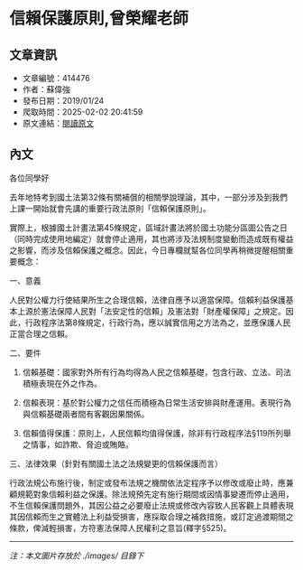 # 信賴保護原則,曾榮耀老師

## 文章資訊
- 文章編號：414476
- 作者：蘇偉強
- 發布日期：2019/01/24
- 爬取時間：2025-02-02 20:41:59
- 原文連結：[閱讀原文](https://real-estate.get.com.tw/Columns/detail.aspx?no=414476)

## 內文
各位同學好

去年地特考到國土法第32條有關補償的相關學說理論，其中，一部分涉及到我們上課一開始就會先講的重要行政法原則「信賴保護原則」。

實際上，根據國土計畫法第45條規定，區域計畫法將於國土功能分區圖公告之日（同時完成使用地編定）就會停止適用，其也將涉及法規制度變動而造成既有權益之影響，而涉及信賴保護之概念。因此，今日專欄就幫各位同學再稍微提醒相關重要概念：

一、意義

人民對公權力行使結果所生之合理信賴，法律自應予以適當保障。信賴利益保護基本上源於憲法保障人民對「法安定性的信賴」及憲法對「財產權保障」之規定。因此，行政程序法第8條規定，行政行為，應以誠實信用之方法為之，並應保護人民正當合理之信賴。

二、要件

1. 信賴基礎：國家對外所有行為均得為人民之信賴基礎，包含行政、立法、司法積極表現在外之作為。

2. 信賴表現：基於對公權力之信任而積極為日常生活安排與財產運用。表現行為與信賴基礎兩者間有客觀因果關係。

3. 信賴值得保護：原則上，人民信賴均值得保護，除非有行政程序法§119所列舉之情事，如詐欺、脅迫或賄賂。

三、法律效果（針對有關國土法之法規變更的信賴保護而言）

行政法規公布施行後，制定或發布法規之機關依法定程序予以修改或廢止時，應兼顧規範對象信賴利益之保護。除法規預先定有施行期間或因情事變遷而停止適用，不生信賴保護問題外，其因公益之必要廢止法規或修改內容致人民客觀上具體表現其因信賴而生之實體法上利益受損害，應採取合理之補救措施，或訂定過渡期間之條款，俾減輕損害，方符憲法保障人民權利之意旨(釋字§525)。

---
*注：本文圖片存放於 ./images/ 目錄下*
